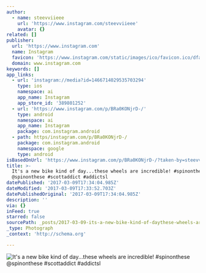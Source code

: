 ```yaml
---
author:
  - name: steevviieee
    url: 'https://www.instagram.com/steevviieee'
    avatar: {}
related: []
publisher:
  url: 'https://www.instagram.com'
  name: Instagram
  favicon: 'https://www.instagram.com/static/images/ico/favicon.ico/dfa85bb1fd63.ico'
  domain: www.instagram.com
keywords: []
app_links:
  - url: 'instagram://media?id=1466714029535703294'
    type: ios
    namespace: ai
    app_name: Instagram
    app_store_id: '389801252'
  - url: 'https://www.instagram.com/p/BRa0KONjrD-/'
    type: android
    namespace: ai
    app_name: Instagram
    package: com.instagram.android
  - path: https/instagram.com/p/BRa0KONjrD-/
    package: com.instagram.android
    namespace: google
    type: android
isBasedOnUrl: 'https://www.instagram.com/p/BRa0KONjrD-/?taken-by=steevviieee'
title: >-
  It's a new bike kind of day...these wheels are incredible! #spinonthese
  @spinonthese #scottaddict #addictsl
datePublished: '2017-03-09T17:34:04.985Z'
dateModified: '2017-03-09T17:33:52.703Z'
datePublishedOriginal: '2017-03-09T17:34:04.985Z'
description: ''
via: {}
inFeed: true
starred: false
sourcePath: _posts/2017-03-09-its-a-new-bike-kind-of-daythese-wheels-are-incredible.md
_type: Photograph
_context: 'http://schema.org'

---
```

![It's a new bike kind of day...these wheels are incredible! #spinonthese @spinonthese #scottaddict #addictsl](https://scontent.cdninstagram.com/t51.2885-15/s640x640/sh0.08/e35/17127006_1859425000997719_2460794945238204416_n.jpg)